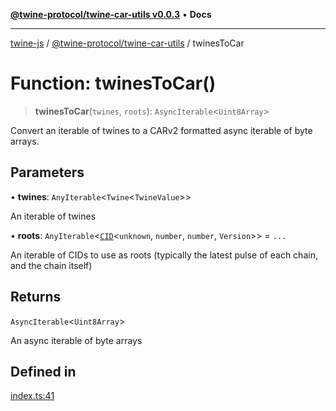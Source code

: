 [**@twine-protocol/twine-car-utils v0.0.3**](../index.md) • **Docs**

***

[twine-js](../../../index.md) / [@twine-protocol/twine-car-utils](../index.md) / twinesToCar

# Function: twinesToCar()

> **twinesToCar**(`twines`, `roots`): `AsyncIterable`\<`Uint8Array`\>

Convert an iterable of twines to a CARv2 formatted async iterable of byte arrays.

## Parameters

• **twines**: `AnyIterable`\<`Twine`\<`TwineValue`\>\>

An iterable of twines

• **roots**: `AnyIterable`\<[`CID`](../../twine-core/classes/CID.md)\<`unknown`, `number`, `number`, `Version`\>\> = `...`

An iterable of CIDs to use as roots (typically the latest pulse of each chain, and the chain itself)

## Returns

`AsyncIterable`\<`Uint8Array`\>

An async iterable of byte arrays

## Defined in

[index.ts:41](https://github.com/twine-protocol/twine-js/blob/fb5041c7a2da4a796f653066248604ca1c5dccc6/packages/twine-car-utils/src/index.ts#L41)
